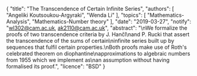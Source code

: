 {
    "title": "The Transcendence of Certain Infinite Series",
    "authors": [
        "Angeliki Koutsoukou-Argyraki",
        "Wenda Li"
    ],
    "topics": [
        "Mathematics-Analysis",
        "Mathematics-Number theory"
    ],
    "date": "2019-03-27",
    "notify": "wl302@cam.ac.uk, ak2110@cam.ac.uk",
    "abstract": "\nWe formalize the proofs of two transcendence criteria by J. Hančl\nand P. Rucki that assert the transcendence of the sums of certain\ninfinite series built up by sequences that fulfil certain properties.\nBoth proofs make use of Roth's celebrated theorem on diophantine\napproximations to algebraic numbers from 1955  which we implement as\nan assumption without having formalised its proof.",
    "licence": "BSD"
}